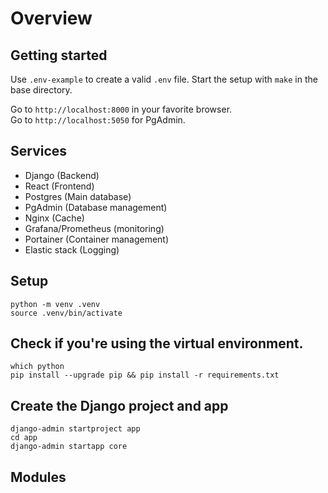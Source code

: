 # Overview

## Getting started
Use `.env-example` to create a valid `.env` file. Start the setup with `make` in the base directory.  

Go to `http://localhost:8000` in your favorite browser.  
Go to `http://localhost:5050` for PgAdmin.  

## Services
- Django (Backend)
- React (Frontend)
- Postgres (Main database)
- PgAdmin (Database management)
- Nginx (Cache)
- Grafana/Prometheus (monitoring)
- Portainer (Container management)
- Elastic stack (Logging)

## Setup
`python -m venv .venv`  
`source .venv/bin/activate`  

## Check if you're using the virtual environment.  
`which python`  
`pip install --upgrade pip && pip install -r requirements.txt`  

## Create the Django project and app
`django-admin startproject app`  
`cd app`  
`django-admin startapp core`  

## Modules
